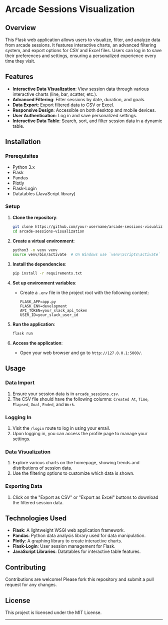 # Arcade Sessions Visualization

## Overview

This Flask web application allows users to visualize, filter, and analyze data from arcade sessions. It features interactive charts, an advanced filtering system, and export options for CSV and Excel files. Users can log in to save their preferences and settings, ensuring a personalized experience every time they visit.

## Features

- **Interactive Data Visualization**: View session data through various interactive charts (line, bar, scatter, etc.).
- **Advanced Filtering**: Filter sessions by date, duration, and goals.
- **Data Export**: Export filtered data to CSV or Excel.
- **Responsive Design**: Accessible on both desktop and mobile devices.
- **User Authentication**: Log in and save personalized settings.
- **Interactive Data Table**: Search, sort, and filter session data in a dynamic table.

## Installation

### Prerequisites

- Python 3.x
- Flask
- Pandas
- Plotly
- Flask-Login
- Datatables (JavaScript library)

### Setup

1. **Clone the repository**:
    ```bash
    git clone https://github.com/your-username/arcade-sessions-visualization.git
    cd arcade-sessions-visualization
    ```

2. **Create a virtual environment**:
    ```bash
    python3 -m venv venv
    source venv/bin/activate  # On Windows use `venv\Scripts\activate`
    ```

3. **Install the dependencies**:
    ```bash
    pip install -r requirements.txt
    ```

4. **Set up environment variables**:
    - Create a `.env` file in the project root with the following content:
      ```env
      FLASK_APP=app.py
      FLASK_ENV=development
      API_TOKEN=your_slack_api_token
      USER_ID=your_slack_user_id
      ```

5. **Run the application**:
    ```bash
    flask run
    ```

6. **Access the application**:
    - Open your web browser and go to `http://127.0.0.1:5000/`.

## Usage

### Data Import
1. Ensure your session data is in `arcade_sessions.csv`.
2. The CSV file should have the following columns: `Created At`, `Time`, `Elapsed`, `Goal`, `Ended`, and `Work`.

### Logging In
1. Visit the `/login` route to log in using your email.
2. Upon logging in, you can access the profile page to manage your settings.

### Data Visualization
1. Explore various charts on the homepage, showing trends and distributions of session data.
2. Use the filtering options to customize which data is shown.

### Exporting Data
1. Click on the "Export as CSV" or "Export as Excel" buttons to download the filtered session data.

## Technologies Used

- **Flask**: A lightweight WSGI web application framework.
- **Pandas**: Python data analysis library used for data manipulation.
- **Plotly**: A graphing library to create interactive charts.
- **Flask-Login**: User session management for Flask.
- **JavaScript Libraries**: Datatables for interactive table features.

## Contributing

Contributions are welcome! Please fork this repository and submit a pull request for any changes.

## License

This project is licensed under the MIT License.

---
